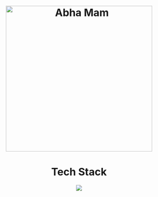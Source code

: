 <h1 align="center">
  <br>
	  <a><img src="https://github.com/user-attachments/assets/5ef50ec4-5fa2-4156-8df2-b1a68225ba07" alt="Abha Mam" width = "400"></a>
  <br>
</h1>

<h1 align="center";>Tech Stack</h1>
<p align="center">
  <a href="https://skillicons.dev">
    <img src="https://skillicons.dev/icons?i=git,docker,c,cpp,vim" />
  </a>
</p>
